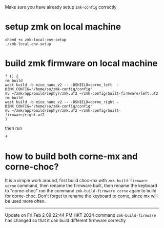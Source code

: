 Make sure you have already setup `zmk-config` correctly
# setup zmk on local machine
```
chomd +x zmk-local-env-setup
./zmk-local-env-setup
```

# build zmk firmware on local machine
```
f () {
rm build
west build -b nice_nano_v2 -- -DSHIELD=corne_left  -DZMK_CONFIG="/home/so/zmk-config/config"
mv ~/zmk/app/build/zephyr/zmk.uf2 ~/zmk-config/built-firmware/left.uf2
rm build
west build -b nice_nano_v2 -- -DSHIELD=corne_right -DZMK_CONFIG="/home/so/zmk-config/config"
mv ~/zmk/app/build/zephyr/zmk.uf2 ~/zmk-config/built-firmware/right.uf2
}
```
then run
```
f
```

# how to build both corne-mx and corne-choc?
It is a simple work around, first build choc-mx with `zmk-build-firmware corne` command, then rename the firmware built, then rename the keyboard to "corne-choc"
run the command `zmk-build-firmware corne` again to build for corne-choc. Don't forget to rename the keyboard to corne, since mx will be used more often.

---

Update on Fri Feb  2 09:22:44 PM HKT 2024
command `zmk-build-firmware` has changed so that it can build different firmware correctly
